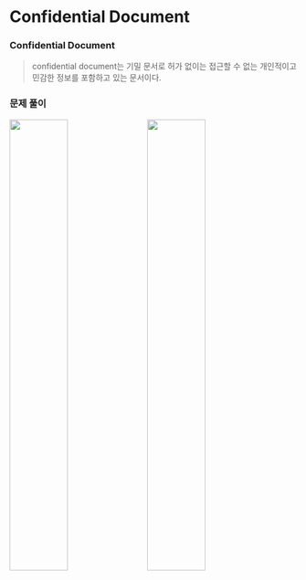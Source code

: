 # Confidential Document

### Confidential Document
> confidential document는 기밀 문서로 허가 없이는 접근할 수 없는 개인적이고 민감한 정보를 포함하고 있는 문서이다. 


### 문제 풀이
<img src="https://github.com/user-attachments/assets/4896588e-745d-4757-b712-ff89cda84ce9" width="45%" style="margin-right:10px;"/>
<img src="https://github.com/user-attachments/assets/28ff23da-695d-49f9-b957-0dc9f15abe13" width="45%"/>

